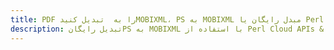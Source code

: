 ---title: PDF را به  تبدیل کنیدMOBIXML، PS به MOBIXML مبدل رایگان یا Perl SDKdescription: تبدیل رایگانPS به MOBIXML با استفاده از Perl Cloud APIs & SDK همچنین اسناد PDF را در Cloud ایجاد، ویرایش و رندر کنید.---